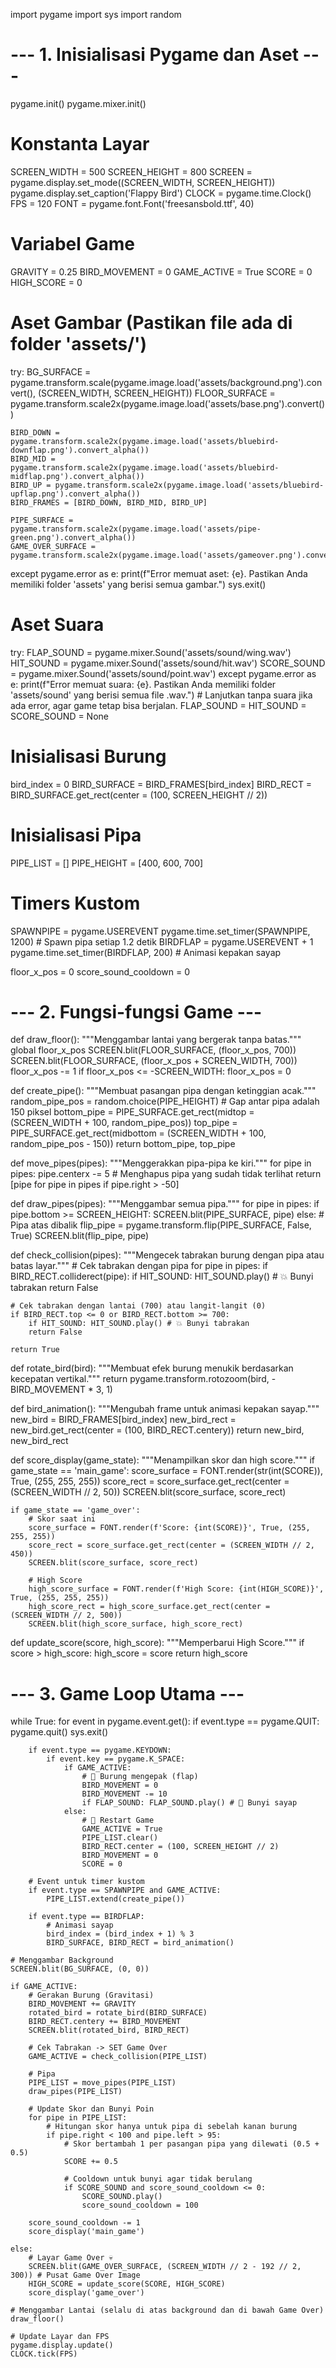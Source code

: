 import pygame
import sys
import random

# --- 1. Inisialisasi Pygame dan Aset ---
pygame.init()
pygame.mixer.init()

# Konstanta Layar
SCREEN_WIDTH = 500
SCREEN_HEIGHT = 800
SCREEN = pygame.display.set_mode((SCREEN_WIDTH, SCREEN_HEIGHT))
pygame.display.set_caption('Flappy Bird')
CLOCK = pygame.time.Clock()
FPS = 120
FONT = pygame.font.Font('freesansbold.ttf', 40)

# Variabel Game
GRAVITY = 0.25
BIRD_MOVEMENT = 0
GAME_ACTIVE = True
SCORE = 0
HIGH_SCORE = 0

# Aset Gambar (Pastikan file ada di folder 'assets/')
try:
    BG_SURFACE = pygame.transform.scale(pygame.image.load('assets/background.png').convert(), (SCREEN_WIDTH, SCREEN_HEIGHT))
    FLOOR_SURFACE = pygame.transform.scale2x(pygame.image.load('assets/base.png').convert())
    
    BIRD_DOWN = pygame.transform.scale2x(pygame.image.load('assets/bluebird-downflap.png').convert_alpha())
    BIRD_MID = pygame.transform.scale2x(pygame.image.load('assets/bluebird-midflap.png').convert_alpha())
    BIRD_UP = pygame.transform.scale2x(pygame.image.load('assets/bluebird-upflap.png').convert_alpha())
    BIRD_FRAMES = [BIRD_DOWN, BIRD_MID, BIRD_UP]
    
    PIPE_SURFACE = pygame.transform.scale2x(pygame.image.load('assets/pipe-green.png').convert_alpha())
    GAME_OVER_SURFACE = pygame.transform.scale2x(pygame.image.load('assets/gameover.png').convert_alpha())
except pygame.error as e:
    print(f"Error memuat aset: {e}. Pastikan Anda memiliki folder 'assets' yang berisi semua gambar.")
    sys.exit()

# Aset Suara
try:
    FLAP_SOUND = pygame.mixer.Sound('assets/sound/wing.wav')
    HIT_SOUND = pygame.mixer.Sound('assets/sound/hit.wav')
    SCORE_SOUND = pygame.mixer.Sound('assets/sound/point.wav')
except pygame.error as e:
    print(f"Error memuat suara: {e}. Pastikan Anda memiliki folder 'assets/sound' yang berisi semua file .wav.")
    # Lanjutkan tanpa suara jika ada error, agar game tetap bisa berjalan.
    FLAP_SOUND = HIT_SOUND = SCORE_SOUND = None

# Inisialisasi Burung
bird_index = 0
BIRD_SURFACE = BIRD_FRAMES[bird_index]
BIRD_RECT = BIRD_SURFACE.get_rect(center = (100, SCREEN_HEIGHT // 2))

# Inisialisasi Pipa
PIPE_LIST = []
PIPE_HEIGHT = [400, 600, 700] 

# Timers Kustom
SPAWNPIPE = pygame.USEREVENT
pygame.time.set_timer(SPAWNPIPE, 1200) # Spawn pipa setiap 1.2 detik
BIRDFLAP = pygame.USEREVENT + 1
pygame.time.set_timer(BIRDFLAP, 200) # Animasi kepakan sayap

floor_x_pos = 0
score_sound_cooldown = 0

# --- 2. Fungsi-fungsi Game ---

def draw_floor():
    """Menggambar lantai yang bergerak tanpa batas."""
    global floor_x_pos
    SCREEN.blit(FLOOR_SURFACE, (floor_x_pos, 700))
    SCREEN.blit(FLOOR_SURFACE, (floor_x_pos + SCREEN_WIDTH, 700))
    floor_x_pos -= 1
    if floor_x_pos <= -SCREEN_WIDTH:
        floor_x_pos = 0

def create_pipe():
    """Membuat pasangan pipa dengan ketinggian acak."""
    random_pipe_pos = random.choice(PIPE_HEIGHT)
    # Gap antar pipa adalah 150 piksel
    bottom_pipe = PIPE_SURFACE.get_rect(midtop = (SCREEN_WIDTH + 100, random_pipe_pos))
    top_pipe = PIPE_SURFACE.get_rect(midbottom = (SCREEN_WIDTH + 100, random_pipe_pos - 150))
    return bottom_pipe, top_pipe

def move_pipes(pipes):
    """Menggerakkan pipa-pipa ke kiri."""
    for pipe in pipes:
        pipe.centerx -= 5
    # Menghapus pipa yang sudah tidak terlihat
    return [pipe for pipe in pipes if pipe.right > -50]

def draw_pipes(pipes):
    """Menggambar semua pipa."""
    for pipe in pipes:
        if pipe.bottom >= SCREEN_HEIGHT:
            SCREEN.blit(PIPE_SURFACE, pipe)
        else:
            # Pipa atas dibalik
            flip_pipe = pygame.transform.flip(PIPE_SURFACE, False, True)
            SCREEN.blit(flip_pipe, pipe)

def check_collision(pipes):
    """Mengecek tabrakan burung dengan pipa atau batas layar."""
    # Cek tabrakan dengan pipa
    for pipe in pipes:
        if BIRD_RECT.colliderect(pipe):
            if HIT_SOUND: HIT_SOUND.play() # 💥 Bunyi tabrakan
            return False
    
    # Cek tabrakan dengan lantai (700) atau langit-langit (0)
    if BIRD_RECT.top <= 0 or BIRD_RECT.bottom >= 700:
        if HIT_SOUND: HIT_SOUND.play() # 💥 Bunyi tabrakan
        return False
        
    return True

def rotate_bird(bird):
    """Membuat efek burung menukik berdasarkan kecepatan vertikal."""
    return pygame.transform.rotozoom(bird, -BIRD_MOVEMENT * 3, 1)

def bird_animation():
    """Mengubah frame untuk animasi kepakan sayap."""
    new_bird = BIRD_FRAMES[bird_index]
    new_bird_rect = new_bird.get_rect(center = (100, BIRD_RECT.centery))
    return new_bird, new_bird_rect

def score_display(game_state):
    """Menampilkan skor dan high score."""
    if game_state == 'main_game':
        score_surface = FONT.render(str(int(SCORE)), True, (255, 255, 255))
        score_rect = score_surface.get_rect(center = (SCREEN_WIDTH // 2, 50))
        SCREEN.blit(score_surface, score_rect)
    
    if game_state == 'game_over':
        # Skor saat ini
        score_surface = FONT.render(f'Score: {int(SCORE)}', True, (255, 255, 255))
        score_rect = score_surface.get_rect(center = (SCREEN_WIDTH // 2, 450))
        SCREEN.blit(score_surface, score_rect)
        
        # High Score
        high_score_surface = FONT.render(f'High Score: {int(HIGH_SCORE)}', True, (255, 255, 255))
        high_score_rect = high_score_surface.get_rect(center = (SCREEN_WIDTH // 2, 500))
        SCREEN.blit(high_score_surface, high_score_rect)

def update_score(score, high_score):
    """Memperbarui High Score."""
    if score > high_score:
        high_score = score
    return high_score

# --- 3. Game Loop Utama ---

while True:
    for event in pygame.event.get():
        if event.type == pygame.QUIT:
            pygame.quit()
            sys.exit()
            
        if event.type == pygame.KEYDOWN:
            if event.key == pygame.K_SPACE:
                if GAME_ACTIVE:
                    # 🚀 Burung mengepak (flap)
                    BIRD_MOVEMENT = 0
                    BIRD_MOVEMENT -= 10
                    if FLAP_SOUND: FLAP_SOUND.play() # 🎵 Bunyi sayap
                else:
                    # 🔄 Restart Game
                    GAME_ACTIVE = True
                    PIPE_LIST.clear()
                    BIRD_RECT.center = (100, SCREEN_HEIGHT // 2)
                    BIRD_MOVEMENT = 0
                    SCORE = 0

        # Event untuk timer kustom
        if event.type == SPAWNPIPE and GAME_ACTIVE:
            PIPE_LIST.extend(create_pipe())

        if event.type == BIRDFLAP:
            # Animasi sayap
            bird_index = (bird_index + 1) % 3
            BIRD_SURFACE, BIRD_RECT = bird_animation()

    # Menggambar Background
    SCREEN.blit(BG_SURFACE, (0, 0))

    if GAME_ACTIVE:
        # Gerakan Burung (Gravitasi)
        BIRD_MOVEMENT += GRAVITY
        rotated_bird = rotate_bird(BIRD_SURFACE)
        BIRD_RECT.centery += BIRD_MOVEMENT
        SCREEN.blit(rotated_bird, BIRD_RECT)

        # Cek Tabrakan -> SET Game Over
        GAME_ACTIVE = check_collision(PIPE_LIST)
        
        # Pipa
        PIPE_LIST = move_pipes(PIPE_LIST)
        draw_pipes(PIPE_LIST)

        # Update Skor dan Bunyi Poin
        for pipe in PIPE_LIST:
            # Hitungan skor hanya untuk pipa di sebelah kanan burung
            if pipe.right < 100 and pipe.left > 95:
                # Skor bertambah 1 per pasangan pipa yang dilewati (0.5 + 0.5)
                SCORE += 0.5
                
                # Cooldown untuk bunyi agar tidak berulang
                if SCORE_SOUND and score_sound_cooldown <= 0:
                    SCORE_SOUND.play()
                    score_sound_cooldown = 100 

        score_sound_cooldown -= 1
        score_display('main_game')

    else:
        # Layar Game Over 💀
        SCREEN.blit(GAME_OVER_SURFACE, (SCREEN_WIDTH // 2 - 192 // 2, 300)) # Pusat Game Over Image
        HIGH_SCORE = update_score(SCORE, HIGH_SCORE)
        score_display('game_over')
    
    # Menggambar Lantai (selalu di atas background dan di bawah Game Over)
    draw_floor()

    # Update Layar dan FPS
    pygame.display.update()
    CLOCK.tick(FPS)
    

